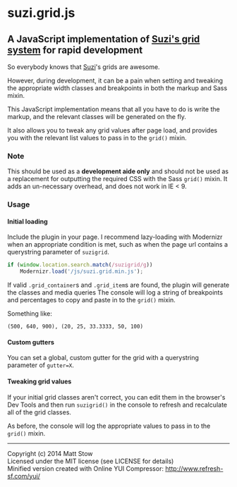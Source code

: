 # suzi.grid.js

## A JavaScript implementation of [Suzi's grid system](http://codepen.io/stowball/pen/JBACc) for rapid development

So everybody knows that [Suzi](https://github.com/izilla/Suzi)'s grids are awesome.

However, during development, it can be a pain when setting and tweaking the appropriate width classes and breakpoints in both the markup and Sass mixin.

This JavaScript implementation means that all you have to do is write the markup, and the relevant classes will be generated on the fly.

It also allows you to tweak any grid values after page load, and provides you with the relevant list values to pass in to the `grid()` mixin.

### Note

This should be used as a **development aide only** and should not be used as a replacement for outputting the required CSS with the Sass `grid()` mixin. It adds an un-necessary overhead, and does not work in IE < 9.

### Usage

#### Initial loading

Include the plugin in your page. I recommend lazy-loading with Modernizr when an appropriate condition is met, such as when the page url contains a querystring parameter of `suzigrid`.

```js
if (window.location.search.match(/suzigrid/g))
	Modernizr.load('/js/suzi.grid.min.js');
```

If valid `.grid_container`s and `.grid_item`s are found, the plugin will generate the classes and media queries The console will log a string of breakpoints and percentages to copy and paste in to the `grid()` mixin.

Something like:

```
(500, 640, 900), (20, 25, 33.3333, 50, 100)
```

#### Custom gutters

You can set a global, custom gutter for the grid with a querystring parameter of `gutter=X`.

#### Tweaking grid values

If your initial grid classes aren't correct, you can edit them in the browser's Dev Tools and then run `suzigrid()` in the console to refresh and recalculate all of the grid classes.

As before, the console will log the appropriate values to pass in to the `grid()` mixin.

---

Copyright (c) 2014 Matt Stow  
Licensed under the MIT license (see LICENSE for details)  
Minified version created with Online YUI Compressor: http://www.refresh-sf.com/yui/